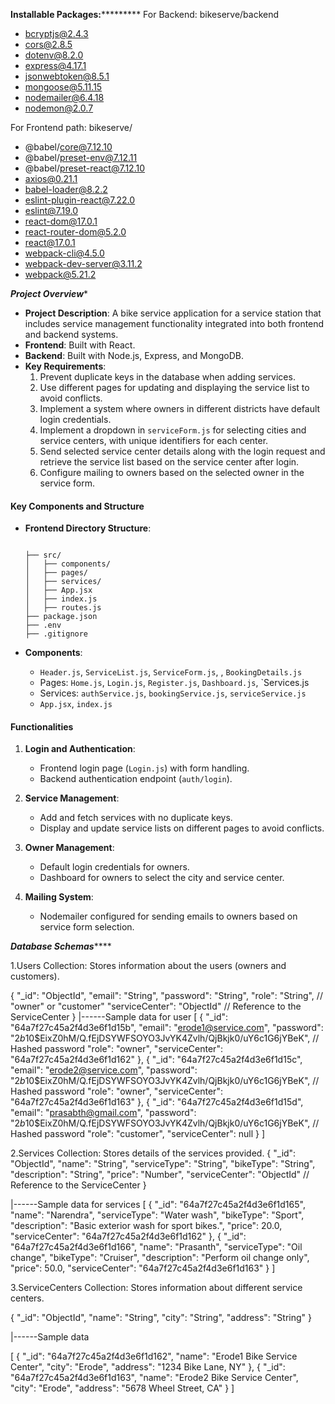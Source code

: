 ******************************************************************Installable Packages:***************************************************************************
For Backend:
bikeserve/backend
* bcryptjs@2.4.3
* cors@2.8.5
* dotenv@8.2.0
* express@4.17.1
* jsonwebtoken@8.5.1
* mongoose@5.11.15
* nodemailer@6.4.18
* nodemon@2.0.7


For Frontend path:
bikeserve/
* @babel/core@7.12.10
*  @babel/preset-env@7.12.11
* @babel/preset-react@7.12.10
* axios@0.21.1
* babel-loader@8.2.2
* eslint-plugin-react@7.22.0
* eslint@7.19.0
* react-dom@17.0.1
* react-router-dom@5.2.0
* react@17.0.1
* webpack-cli@4.5.0
* webpack-dev-server@3.11.2
* webpack@5.21.2

***********************************************************************Project Overview************************************************************************

- **Project Description**: A bike service application for a service station that includes service management functionality integrated into both frontend and backend systems.
- **Frontend**: Built with React.
- **Backend**: Built with Node.js, Express, and MongoDB.
- **Key Requirements**:
  1. Prevent duplicate keys in the database when adding services.
  2. Use different pages for updating and displaying the service list to avoid conflicts.
  3. Implement a system where owners in different districts have default login credentials.
  4. Implement a dropdown in `serviceForm.js` for selecting cities and service centers, with unique identifiers for each center.
  5. Send selected service center details along with the login request and retrieve the service list based on the service center after login.
  6. Configure mailing to owners based on the selected owner in the service form.

#### Key Components and Structure
- **Frontend Directory Structure**:
  ```

  ├── src/
  │   ├── components/
  │   ├── pages/
  │   ├── services/
  │   ├── App.jsx
  │   ├── index.js
  │   ├── routes.js
  ├── package.json
  ├── .env
  ├── .gitignore
  ```

- **Components**:
  - `Header.js`, `ServiceList.js`, `ServiceForm.js`, , `BookingDetails.js`
  - Pages: `Home.js`, `Login.js`, `Register.js`, `Dashboard.js`, `Services.js
  - Services: `authService.js`, `bookingService.js`, `serviceService.js`
  - `App.jsx`, `index.js`

#### Functionalities
1. **Login and Authentication**:
   - Frontend login page (`Login.js`) with form handling.
   - Backend authentication endpoint (`auth/login`).

2. **Service Management**:
   - Add and fetch services with no duplicate keys.
   - Display and update service lists on different pages to avoid conflicts.

3. **Owner Management**:
   - Default login credentials for owners.
   - Dashboard for owners to select the city and service center.

4. **Mailing System**:
   - Nodemailer configured for sending emails to owners based on service form selection.

***********************************************************************Database Schemas***************************************************************************

1.Users Collection:
Stores information about the users (owners and customers).

{
  "_id": "ObjectId",
  "email": "String",
  "password": "String",
  "role": "String",  // "owner" or "customer"
  "serviceCenter": "ObjectId"  // Reference to the ServiceCenter
}
|------Sample data for user
[
  {
    "_id": "64a7f27c45a2f4d3e6f1d15b",
    "email": "erode1@service.com",
    "password": "$2b$10$EixZ0hM/Q.fEjDSYWFSOYO3JvYK4Zvlh/QjBkjk0/uY6c1G6jYBeK",  // Hashed password
    "role": "owner",
    "serviceCenter": "64a7f27c45a2f4d3e6f1d162"
  },
  {
    "_id": "64a7f27c45a2f4d3e6f1d15c",
    "email": "erode2@service.com",
    "password": "$2b$10$EixZ0hM/Q.fEjDSYWFSOYO3JvYK4Zvlh/QjBkjk0/uY6c1G6jYBeK",  // Hashed password
    "role": "owner",
    "serviceCenter": "64a7f27c45a2f4d3e6f1d163"
  },
  {
    "_id": "64a7f27c45a2f4d3e6f1d15d",
    "email": "prasabth@gmail.com",
    "password": "$2b$10$EixZ0hM/Q.fEjDSYWFSOYO3JvYK4Zvlh/QjBkjk0/uY6c1G6jYBeK",  // Hashed password
    "role": "customer",
    "serviceCenter": null
  }
]

2.Services Collection:
Stores details of the services provided.
{
  "_id": "ObjectId",
  "name": "String",
  "serviceType": "String",
  "bikeType": "String",
  "description": "String",
  "price": "Number",
  "serviceCenter": "ObjectId"  // Reference to the ServiceCenter
}

|------Sample data for services
[
  {
    "_id": "64a7f27c45a2f4d3e6f1d165",
    "name": "Narendra",
    "serviceType": "Water wash",
    "bikeType": "Sport",
    "description": "Basic exterior wash for sport bikes.",
    "price": 20.0,
    "serviceCenter": "64a7f27c45a2f4d3e6f1d162"
  },
  {
    "_id": "64a7f27c45a2f4d3e6f1d166",
    "name": "Prasanth",
    "serviceType": "Oil change",
    "bikeType": "Cruiser",
    "description": "Perform oil change only",
    "price": 50.0,
    "serviceCenter": "64a7f27c45a2f4d3e6f1d163"
  }
]


3.ServiceCenters Collection:
Stores information about different service centers.

{
  "_id": "ObjectId",
  "name": "String",
  "city": "String",
  "address": "String"
}

|------Sample data

[
  {
    "_id": "64a7f27c45a2f4d3e6f1d162",
    "name": "Erode1 Bike Service Center",
    "city": "Erode",
    "address": "1234 Bike Lane, NY"
  },
  {
    "_id": "64a7f27c45a2f4d3e6f1d163",
    "name": "Erode2 Bike Service Center",
    "city": "Erode",
    "address": "5678 Wheel Street, CA"
  }
]



